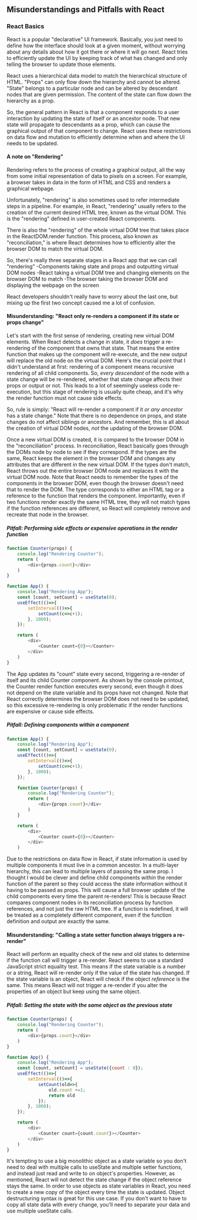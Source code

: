 ## Misunderstandings and Pitfalls with React

### React Basics
React is a popular "declarative" UI framework. Basically, you just need to define how the interface should look at a given moment, without worrying about any details about how it got there or where it will go next. React tries to efficiently update the UI by keeping track of what has changed and only telling the browser to update those elements.

React uses a hierarchical data model to match the hierarchical structure of HTML. "Props" can only flow down the hierarchy and cannot be altered. "State" belongs to a particular node and can be altered by descendant nodes that are given permission. The content of the state can flow down the hierarchy as a prop.

So, the general pattern in React is that a component responds to a user interaction by updating the state of itself or an ancestor node. That new state will propagate to descendants as a prop, which can cause the graphical output of that component to change. React uses these restrictions on data flow and mutation to efficiently determine when and where the UI needs to be updated.

#### A note on "Rendering"
Rendering refers to the process of creating a graphical output, all the way from some initial representation of data to pixels on a screen. For example, a browser takes in data in the form of HTML and CSS and renders a graphical webpage.

Unfortunately, "rendering" is also sometimes used to refer intermediate steps in a pipeline. For example, in React, "rendering" usually refers to the creation of the current desired HTML tree, known as the virtual DOM. This is the "rendering" defined in user-created React components.

There is also the "rendering" of the whole virtual DOM tree that takes place in the ReactDOM.render function. This process, also known as "reconciliation," is where React determines how to efficiently alter the browser DOM to match the virtual DOM.

So, there's really three separate stages in a React app that we can call "rendering"
-Components taking state and props and outputting virtual DOM nodes
-React taking a virtual DOM tree and changing elements on the browser DOM to match
-The browser taking the browser DOM and displaying the webpage on the screen

React developers shouldn't really have to worry about the last one, but mixing up the first two concept caused me a lot of confusion.

#### Misunderstanding: "React only re-renders a component if its state or props change"
Let's start with the first sense of rendering, creating new virtual DOM elements. When React detects a change in state, it *does* trigger a re-rendering of the component that owns that state. That means the entire function that makes up the component will re-execute, and the new output will replace the old node on the virtual DOM. Here's the crucial point that I didn't understand at first: rendering of a component means recursive rendering of all child components. So, *every descendant* of the node with a state change will be re-rendered, whether that state change affects their props or output or not. This leads to a lot of seemingly useless code re-execution, but this stage of rendering is usually quite cheap, and it's why the render function must not cause side effects.

So, rule is simply: "React will re-render a component if it *or any ancestor* has a state change." Note that there is no dependence on props, and state changes do not affect siblings or ancestors. And remember, this is all about the creation of virtual DOM nodes, *not* the updating of the browser DOM.

Once a new virtual DOM is created, it is compared to the browser DOM in the "reconciliation" process. In reconciliation, React basically goes through the DOMs node by node to see if they correspond. If the types are the same, React keeps the element in the browser DOM and changes any attributes that are different in the new virtual DOM. If the types don't match, React throws out the entire browser DOM node and replaces it with the virtual DOM node. Note that React needs to remember the types of the components in the browser DOM, even though the browser doesn't need that to render the DOM. The type corresponds to either an HTML tag *or* a reference to the function that renders the component. Importantly, even if two functions render exactly the same HTML tree, they will not match types if the function references are different, so React will completely remove and recreate that node in the browser.

##### Pitfall: Performing side effects or expensive operations in the render function
```JavaScript
function Counter(props) {
    console.log("Rendering Counter");
    return (
        <div>{props.count}</div>
    )
}

function App() {
    console.log("Rendering App");
    const [count, setCount] = useState(0);
    useEffect(()=>{
        setInterval(()=>{
            setCount(c=>c+1);
        }, 1000);
    });

    return (
        <div>
            <Counter count={0}></Counter>
        </div>
    )
}
```
The App updates its "count" state every second, triggering a re-render of itself and its child Counter component. As shown by the console printout, the Counter render function executes every second, even though it does not depend on the state variable and its props have not changed. Note that React correctly determines the browser DOM does not need to be updated, so this excessive re-rendering is only problematic if the render functions are expensive or cause side effects.

##### Pitfall: Defining components within a component
```JavaScript
function App() {
    console.log("Rendering App");
    const [count, setCount] = useState(0);
    useEffect(()=>{
        setInterval(()=>{
            setCount(c=>c+1);
        }, 1000);
    });

    function Counter(props) {
        console.log("Rendering Counter");
        return (
            <div>{props.count}</div>
        )
    }

    return (
        <div>
            <Counter count={0}></Counter>
        </div>
    )

```
Due to the restrictions on data flow in React, if state information is used by multiple components it must live in a common ancestor. In a multi-layer hierarchy, this can lead to multiple layers of passing the same prop. I thought I would be clever and define child components *within* the render function of the parent so they could access the state information without it having to be passed as props. This will cause a full browser update of the child components every time the parent re-renders! This is because React compares component nodes in its reconciliation process by function references, and not just the raw HTML tree. If a function is redefined, it will be treated as a completely different component, even if the function definition and output are exactly the same.

#### Misunderstanding: "Calling a state setter function always triggers a re-render"
React will perform an equality check of the new and old states to determine if the function call will trigger a re-render. React seems to use a standard JavaScript strict equality test. This means if the state variable is a number or a string, React will re-render only if the value of the state has changed. If the state variable is an object, React will check if the object *reference* is the same. This means React will not trigger a re-render if you alter the properties of an object but keep using the same object.

##### Pitfall: Setting the state with the same object as the previous state
```JavaScript
function Counter(props) {
    console.log("Rendering Counter");
    return (
        <div>{props.count}</div>
    )
}

function App() {
    console.log("Rendering App");
    const [count, setCount] = useState({count : 0});
    useEffect(()=>{
        setInterval(()=>{
            setCount(old=>{
                old.count +=1;
                return old
            });
        }, 1000);
    });

    return (
        <div>
            <Counter count={count.count}></Counter>
        </div>
    )
} 
```
It's tempting to use a big monolithic object as a state variable so you don't need to deal with multiple calls to useState and multiple setter functions, and instead just read and write to on object's properties. However, as mentioned, React will not detect the state change if the object reference stays the same. In order to use objects as state variables in React, you need to create a new copy of the object every time the state is updated. Object destructuring syntax is great for this use case. If you don't want to have to copy all state data with every change, you'll need to separate your data and use multiple useState calls.